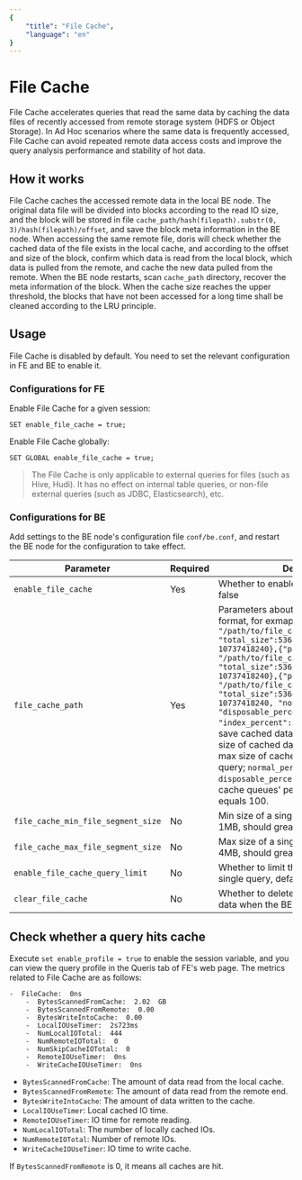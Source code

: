 ```yaml
---
{
    "title": "File Cache",
    "language": "en"
}
---
```


<!-- 
Licensed to the Apache Software Foundation (ASF) under one
or more contributor license agreements.  See the NOTICE file
distributed with this work for additional information
regarding copyright ownership.  The ASF licenses this file
to you under the Apache License, Version 2.0 (the
"License"); you may not use this file except in compliance
with the License.  You may obtain a copy of the License at

  http://www.apache.org/licenses/LICENSE-2.0

Unless required by applicable law or agreed to in writing,
software distributed under the License is distributed on an
"AS IS" BASIS, WITHOUT WARRANTIES OR CONDITIONS OF ANY
KIND, either express or implied.  See the License for the
specific language governing permissions and limitations
under the License.
-->

# File Cache

File Cache accelerates queries that read the same data by caching the data files of recently accessed from remote storage system (HDFS or Object Storage). In Ad Hoc scenarios where the same data is frequently accessed, File Cache can avoid repeated remote data access costs and improve the query analysis performance and stability of hot data.

## How it works

File Cache caches the accessed remote data in the local BE node. The original data file will be divided into blocks according to the read IO size, and the block will be stored in file `cache_path/hash(filepath).substr(0, 3)/hash(filepath)/offset`, and save the block meta information in the BE node. When accessing the same remote file, doris will check whether the cached data of the file exists in the local cache, and according to the offset and size of the block, confirm which data is read from the local block, which data is pulled from the remote, and cache the new data pulled from the remote. When the BE node restarts, scan `cache_path` directory, recover the meta information of the block. When the cache size reaches the upper threshold, the blocks that have not been accessed for a long time shall be cleaned according to the LRU principle.

## Usage

File Cache is disabled by default. You need to set the relevant configuration in FE and BE to enable it.

### Configurations for FE

Enable File Cache for a given session:

```
SET enable_file_cache = true;
```

Enable File Cache globally:

```
SET GLOBAL enable_file_cache = true;
```

> The File Cache is only applicable to external queries for files (such as Hive, Hudi). It has no effect on internal table queries, or non-file external queries (such as JDBC, Elasticsearch), etc.

### Configurations for BE

Add settings to the BE node's configuration file `conf/be.conf`, and restart the BE node for the configuration to take effect.

|  Parameter | Required  | Description  |
|  ---  | ---  | --- |
| `enable_file_cache` | Yes | Whether to enable File Cache, default false |
| `file_cache_path` | Yes | Parameters about cache path, json format, for exmaple: `[{"path": "/path/to/file_cache1", "total_size":53687091200,"query_limit": 10737418240},{"path": "/path/to/file_cache2", "total_size":53687091200,"query_limit": 10737418240},{"path": "/path/to/file_cache3", "total_size":53687091200,"query_limit": 10737418240, "normal_percent":85, "disposable_percent":10, "index_percent":5}]`. `path` is the path to save cached data; `total_size` is the max size of cached data; `query_limit` is the max size of cached data for a single query; `normal_percent, disposable_percent, index_percent` Three cache queues' percentages, their sum equals 100. |
| `file_cache_min_file_segment_size` | No | Min size of a single cached block, default 1MB, should greater than 4096 |
| `file_cache_max_file_segment_size` | No | Max size of a single cached block, default 4MB, should greater than 4096 |
| `enable_file_cache_query_limit` | No | Whether to limit the cache size used by a single query, default false |
| `clear_file_cache` | No | Whether to delete the previous cache data when the BE restarts, default false |

## Check whether a query hits cache

Execute `set enable_profile = true` to enable the session variable, and you can view the query profile in the Queris tab of FE's web page. The metrics related to File Cache are as follows:

```
-  FileCache:  0ns
    -  BytesScannedFromCache:  2.02  GB
    -  BytesScannedFromRemote:  0.00  
    -  BytesWriteIntoCache:  0.00  
    -  LocalIOUseTimer:  2s723ms
    -  NumLocalIOTotal:  444
    -  NumRemoteIOTotal:  0
    -  NumSkipCacheIOTotal:  0
    -  RemoteIOUseTimer:  0ns
    -  WriteCacheIOUseTimer:  0ns
```

- `BytesScannedFromCache`: The amount of data read from the local cache.
- `BytesScannedFromRemote`: The amount of data read from the remote end.
- `BytesWriteIntoCache`: The amount of data written to the cache.
- `LocalIOUseTimer`: Local cached IO time.
- `RemoteIOUseTimer`: IO time for remote reading.
- `NumLocalIOTotal`: The number of locally cached IOs.
- `NumRemoteIOTotal`: Number of remote IOs.
- `WriteCacheIOUseTimer`: IO time to write cache.

If `BytesScannedFromRemote` is 0, it means all caches are hit.

